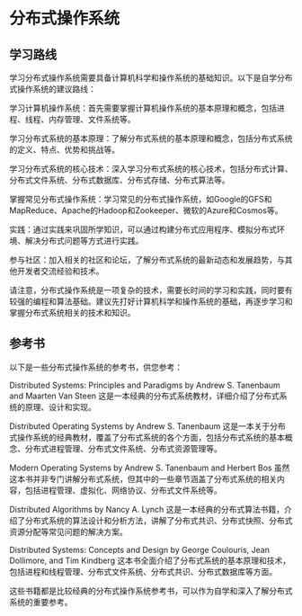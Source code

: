 # 分布式操作系统


## 学习路线
学习分布式操作系统需要具备计算机科学和操作系统的基础知识。以下是自学分布式操作系统的建议路线：

学习计算机操作系统：首先需要掌握计算机操作系统的基本原理和概念，包括进程、线程、内存管理、文件系统等。

学习分布式系统的基本原理：了解分布式系统的基本原理和概念，包括分布式系统的定义、特点、优势和挑战等。

学习分布式系统的核心技术：深入学习分布式系统的核心技术，包括分布式计算、分布式文件系统、分布式数据库、分布式存储、分布式算法等。

掌握常见分布式操作系统：学习常见的分布式操作系统，如Google的GFS和MapReduce、Apache的Hadoop和Zookeeper、微软的Azure和Cosmos等。

实践：通过实践来巩固所学知识，可以通过构建分布式应用程序、模拟分布式环境、解决分布式问题等方式进行实践。

参与社区：加入相关的社区和论坛，了解分布式系统的最新动态和发展趋势，与其他开发者交流经验和技术。

请注意，分布式操作系统是一项复杂的技术，需要长时间的学习和实践，同时要有较强的编程和算法基础。建议先打好计算机科学和操作系统的基础，再逐步学习和掌握分布式系统相关的技术和知识。


## 参考书
以下是一些分布式操作系统的参考书，供您参考：

Distributed Systems: Principles and Paradigms by Andrew S. Tanenbaum and Maarten Van Steen
这是一本经典的分布式系统教材，详细介绍了分布式系统的原理、设计和实现。

Distributed Operating Systems by Andrew S. Tanenbaum
这是一本关于分布式操作系统的经典教材，覆盖了分布式系统的各个方面，包括分布式系统的基本概念、分布式进程管理、分布式文件系统、分布式资源管理等。

Modern Operating Systems by Andrew S. Tanenbaum and Herbert Bos
虽然这本书并非专门讲解分布式系统，但其中的一些章节涵盖了分布式系统的相关内容，包括进程管理、虚拟化、网络协议、分布式文件系统等。

Distributed Algorithms by Nancy A. Lynch
这是一本经典的分布式算法书籍，介绍了分布式系统的算法设计和分析方法，讲解了分布式共识、分布式快照、分布式资源分配等常见问题的解决方案。

Distributed Systems: Concepts and Design by George Coulouris, Jean Dollimore, and Tim Kindberg
这本书全面介绍了分布式系统的基本原理和技术，包括进程和线程管理、分布式文件系统、分布式共识、分布式数据库等方面。

这些书籍都是比较经典的分布式操作系统参考书，可以作为自学和深入了解分布式系统的重要参考。

